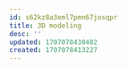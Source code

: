 ```yaml
---
id: s62kz8a3eml7pmn67josqpr
title: 3D modeling
desc: ''
updated: 1707078438482
created: 1707078413227
---
```

